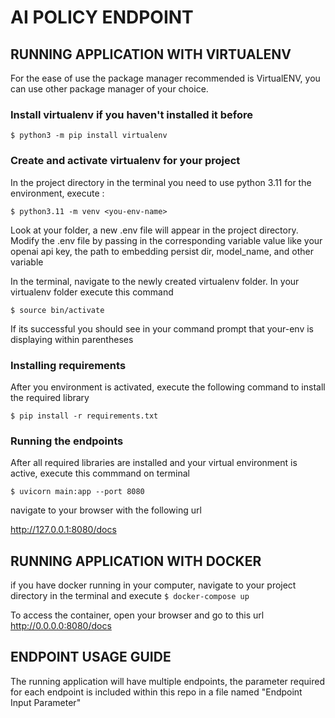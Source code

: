 # AI POLICY ENDPOINT

## RUNNING APPLICATION WITH VIRTUALENV
For the ease of use the package manager recommended is VirtualENV, you can use other package manager of your choice.

### Install virtualenv if you haven't installed it before
`$ python3 -m pip install virtualenv`

### Create and activate virtualenv for your project
In the project directory in the terminal you need to use python 3.11 for the environment, execute :

`$ python3.11 -m venv <you-env-name>`

Look at your folder, a new .env file will appear in the project directory. Modify the .env file by passing in the corresponding variable value like your openai api key, the path to embedding persist dir, model_name, and other variable

In the terminal, navigate to the newly created virtualenv folder. In your virtualenv folder execute this command

`$ source bin/activate`

If its successful you should see in your command prompt that your-env is displaying within parentheses

### Installing requirements
After you environment is activated, execute the following command to install the required library

`$ pip install -r requirements.txt`


### Running the endpoints
After all required libraries are installed and your virtual environment is active, execute this commmand on terminal

`$ uvicorn main:app --port 8080`

navigate to your browser with the following url

http://127.0.0.1:8080/docs

## RUNNING APPLICATION WITH DOCKER
if you have docker running in your computer, navigate to your project directory in the terminal and execute
`$ docker-compose up`

To access the container, open your browser and go to this url
http://0.0.0.0:8080/docs


## ENDPOINT USAGE GUIDE
The running application will have multiple endpoints, the parameter required for each endpoint is included within this repo in a file named "Endpoint Input Parameter" 
